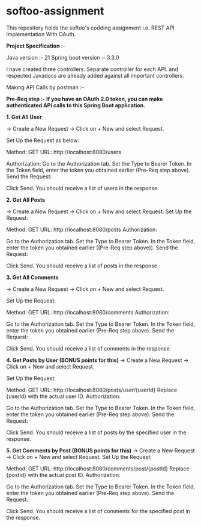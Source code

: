 # softoo-assignment
This repository holds the softoo's codding assignment i.e. REST API Implementation With OAuth.


**Project Specification** :- 

Java version  :- 21
Spring boot version :- 3.3.0

I have created three controllers. Separate controller for each API. and respected Javadocs are already added against all important controllers. 

Making API Calls by postman :- 

**Pre-Req step :- If you have an OAuth 2.0 token, you can make authenticated API calls to this Spring Boot application.**

**1. Get All User**

   -> Create a New Request  -> Click on + New and select Request.

Set Up the Request as below:

Method: GET
URL: http://localhost:8080/users

Authorization:
Go to the Authorization tab.
Set the Type to Bearer Token.
In the Token field, enter the token you obtained earlier (Pre-Req step above).
Send the Request:

Click Send.
You should receive a list of users in the response.



**2. Get All Posts**

   -> Create a New Request  -> Click on + New and select Request.
Set Up the Request:

Method: GET
URL: http://localhost:8080/posts
Authorization:

Go to the Authorization tab.
Set the Type to Bearer Token.
In the Token field, enter the token you obtained earlier ((Pre-Req step above)).
Send the Request:

Click Send.
You should receive a list of posts in the response.


**3. Get All Comments**

   -> Create a New Request  -> Click on + New and select Request.
   
Set Up the Request:

Method: GET
URL: http://localhost:8080/comments
Authorization:

Go to the Authorization tab.
Set the Type to Bearer Token.
In the Token field, enter the token you obtained earlier (Pre-Req step above).
Send the Request:

Click Send.
You should receive a list of comments in the response.


**4. Get Posts by User (BONUS points for this)**
  -> Create a New Request  -> Click on + New and select Request.
  
Set Up the Request:

Method: GET
URL: http://localhost:8080/posts/user/{userId}
Replace {userId} with the actual user ID.
Authorization:

Go to the Authorization tab.
Set the Type to Bearer Token.
In the Token field, enter the token you obtained earlier (Pre-Req step above).
Send the Request:

Click Send.
You should receive a list of posts by the specified user in the response.

**5. Get Comments by Post (BONUS points for this)**
  -> Create a New Request  -> Click on + New and select Request.
Set Up the Request:

Method: GET
URL: http://localhost:8080/comments/post/{postId}
Replace {postId} with the actual post ID.
Authorization:

Go to the Authorization tab.
Set the Type to Bearer Token.
In the Token field, enter the token you obtained earlier (Pre-Req step above).
Send the Request:

Click Send.
You should receive a list of comments for the specified post in the response.
